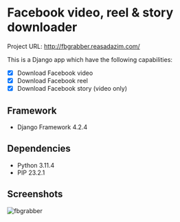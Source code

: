 # Facebook video, reel & story downloader

Project URL: http://fbgrabber.reasadazim.com/

This is a Django app which have the following capabilities:
 - [x] Download Facebook video
 - [x] Download Facebook reel
 - [x] Download Facebook story (video only)

## Framework
 - Django Framework 4.2.4
## Dependencies
 - Python 3.11.4
 - PIP 23.2.1

## Screenshots
![fbgrabber](https://reasadazim.com/wp-content/uploads/2023/12/Screenshot-2023-12-08-205841.png)
